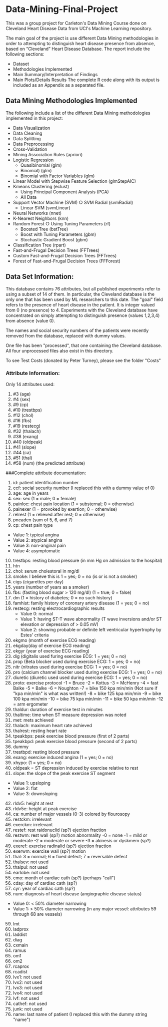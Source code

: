 # Data-Mining-Final-Project
This was a group project for Carleton's Data Mining Course done on Cleveland Heart Disease Data from UCI's Machine Learning repository. 

The main goal of the project is use different Data Mining methodologies in order to attempting to distinguish heart disease presence from absence, based on “Cleveland” Heart Disease Database. 
The report include the following sections: 
* Dataset
* Methodologies Implemented 
* Main Summary/Interpretation of Findings
* Main Plots/Details Results 
The complete R code along with its output is included as an Appendix as a separated file. 


## Data Mining Methodologies Implemented 
 
The following include a list of the different Data Mining methodologies implemented in this project: 
* Data Visualization  
* Data Cleaning 
* Data Splitting 
* Data Preprocessing 
* Cross-Validation 
* Mining Association Rules (apriori) 
* Logistic Regression  
  * Quasibinomial (glm)  
  * Binomial) (glm) 
  * Binomial with Factor Variables (glm)  
* Linear Model with Stepwise Feature Selection (glmStepAIC)
* Kmeans Clustering (eclust) 
  * Using Principal Component Analysis (PCA)
  * All Data 
* Support Vector Machine (SVM) ○ SVM Radial (svmRadial) 
  * Linear SVM (svmLinear)
* Neural Networks (nnet)  
* K-Nearest Neighbors (knn) 
* Random Forest ○ Using Tuning Parameters (rf)
  * Boosted Tree (bstTree)
  * Boost with Tuning Parameters (gbm) 
  * Stochastic Gradient Boost (gbm)  
* Classification Tree (rpart) 
* Fast-and-Frugal Decision Trees (FFTrees) 
* Custom Fast-and-Frugal Decision Trees (FFTrees) 
* Forest of Fast-and-Frugal Decision Trees (FFForest)



## Data Set Information:

This database contains 76 attributes, but all published experiments refer to using a subset of 14 of them. In particular, the Cleveland database is the only one that has been used by ML researchers to 
this date. The "goal" field refers to the presence of heart disease in the patient. It is integer valued from 0 (no presence) to 4. Experiments with the Cleveland database have concentrated on simply attempting to distinguish presence (values 1,2,3,4) from absence (value 0). 

The names and social security numbers of the patients were recently removed from the database, replaced with dummy values. 

One file has been "processed", that one containing the Cleveland database. All four unprocessed files also exist in this directory. 

To see Test Costs (donated by Peter Turney), please see the folder "Costs"


### Attribute Information:

Only 14 attributes used: 
1. #3 (age) 
2. #4 (sex) 
3. #9 (cp) 
4. #10 (trestbps) 
5. #12 (chol) 
6. #16 (fbs) 
7. #19 (restecg) 
8. #32 (thalach) 
9. #38 (exang) 
10. #40 (oldpeak) 
11. #41 (slope) 
12. #44 (ca) 
13. #51 (thal) 
14. #58 (num) (the predicted attribute) 

###Complete attribute documentation: 
1. id: patient identification number 
2. ccf: social security number (I replaced this with a dummy value of 0) 
3. age: age in years 
4. sex: sex (1 = male; 0 = female) 
5. painloc: chest pain location (1 = substernal; 0 = otherwise) 
6. painexer (1 = provoked by exertion; 0 = otherwise) 
7. relrest (1 = relieved after rest; 0 = otherwise) 
8. pncaden (sum of 5, 6, and 7) 
9. cp: chest pain type 
  - Value 1: typical angina 
  - Value 2: atypical angina 
  - Value 3: non-anginal pain 
  - Value 4: asymptomatic 
10. trestbps: resting blood pressure (in mm Hg on admission to the hospital) 
11. htn 
12. chol: serum cholestoral in mg/dl 
13. smoke: I believe this is 1 = yes; 0 = no (is or is not a smoker) 
14. cigs (cigarettes per day) 
15. years (number of years as a smoker) 
16. fbs: (fasting blood sugar > 120 mg/dl) (1 = true; 0 = false) 
17. dm (1 = history of diabetes; 0 = no such history) 
18. famhist: family history of coronary artery disease (1 = yes; 0 = no) 
19. restecg: resting electrocardiographic results 
     - Value 0: normal 
     - Value 1: having ST-T wave abnormality (T wave inversions and/or ST elevation or depression of > 0.05 mV) 
     - Value 2: showing probable or definite left ventricular hypertrophy by Estes' criteria 
20. ekgmo (month of exercise ECG reading) 
21. ekgday(day of exercise ECG reading) 
22. ekgyr (year of exercise ECG reading) 
23. dig (digitalis used furing exercise ECG: 1 = yes; 0 = no) 
24. prop (Beta blocker used during exercise ECG: 1 = yes; 0 = no) 
25. nitr (nitrates used during exercise ECG: 1 = yes; 0 = no) 
26. pro (calcium channel blocker used during exercise ECG: 1 = yes; 0 = no) 
27. diuretic (diuretic used used during exercise ECG: 1 = yes; 0 = no) 
28. proto: exercise protocol 
    -1 = Bruce 
    -2 = Kottus 
    -3 = McHenry 
    -4 = fast Balke 
    -5 = Balke 
    -6 = Noughton 
    -7 = bike 150 kpa min/min (Not sure if "kpa min/min" is what was written!) 
    -8 = bike 125 kpa min/min 
    -9 = bike 100 kpa min/min 
   -10 = bike 75 kpa min/min 
   -11 = bike 50 kpa min/min 
   -12 = arm ergometer 
29. thaldur: duration of exercise test in minutes 
30. thaltime: time when ST measure depression was noted 
31. met: mets achieved 
32. thalach: maximum heart rate achieved 
33. thalrest: resting heart rate 
34. tpeakbps: peak exercise blood pressure (first of 2 parts) 
35. tpeakbpd: peak exercise blood pressure (second of 2 parts) 
36. dummy 
37. trestbpd: resting blood pressure 
38. exang: exercise induced angina (1 = yes; 0 = no) 
39. xhypo: (1 = yes; 0 = no) 
40. oldpeak = ST depression induced by exercise relative to rest 
41. slope: the slope of the peak exercise ST segment 
   - Value 1: upsloping 
   - Value 2: flat 
   - Value 3: downsloping 
42. rldv5: height at rest 
43. rldv5e: height at peak exercise 
44. ca: number of major vessels (0-3) colored by flourosopy 
45. restckm: irrelevant 
46. exerckm: irrelevant 
47. restef: rest raidonuclid (sp?) ejection fraction 
48. restwm: rest wall (sp?) motion abnormality 
  -0 = none 
  -1 = mild or moderate 
  -2 = moderate or severe 
  -3 = akinesis or dyskmem (sp?) 
49. exeref: exercise radinalid (sp?) ejection fraction 
50. exerwm: exercise wall (sp?) motion 
51. thal: 3 = normal; 6 = fixed defect; 7 = reversable defect 
52. thalsev: not used 
53. thalpul: not used 
54. earlobe: not used 
55. cmo: month of cardiac cath (sp?) (perhaps "call") 
56. cday: day of cardiac cath (sp?) 
57. cyr: year of cardiac cath (sp?) 
58. num: diagnosis of heart disease (angiographic disease status) 
  - Value 0: < 50% diameter narrowing 
  - Value 1: > 50% diameter narrowing 
(in any major vessel: attributes 59 through 68 are vessels) 
59. lmt 
60. ladprox 
61. laddist 
62. diag 
63. cxmain 
64. ramus 
65. om1 
66. om2 
67. rcaprox 
68. rcadist 
69. lvx1: not used 
70. lvx2: not used 
71. lvx3: not used 
72. lvx4: not used 
73. lvf: not used 
74. cathef: not used 
75. junk: not used 
76. name: last name of patient (I replaced this with the dummy string "name")
